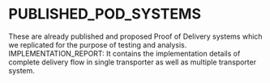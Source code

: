# PUBLISHED_POD_SYSTEMS
These are already published and proposed Proof of Delivery systems which we replicated for the purpose of testing and analysis.
IMPLEMENTATION_REPORT:
It contains the implementation details of complete delivery flow in single transporter as well as multiple transporter system.
